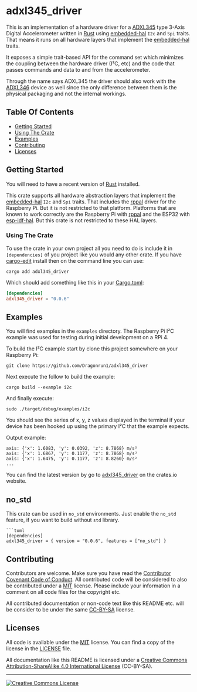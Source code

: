 # adxl345_driver

This is an implementation of a hardware driver for a [ADXL345] type 3-Axis
Digital Accelerometer written in [Rust] using [embedded-hal] `I2c` and `Spi` traits.
That means it runs on all hardware layers that implement the [embedded-hal] traits.

It exposes a simple trait-based API for the command set which minimizes the
coupling between the hardware driver (I²C, etc) and the code that passes
commands and data to and from the accelerometer.

Through the name says ADXL345 the driver should also work with the [ADXL346]
device as well since the only difference between them is the physical packaging
and not the internal workings.

## Table Of Contents

* [Getting Started](#getting-started)
* [Using The Crate](#using-the-crate)
* [Examples](#examples)
* [Contributing](#contributing)
* [Licenses](#licenses)

## Getting Started

You will need to have a recent version of [Rust] installed.

This crate supports all hardware abstraction layers that implement the
[embedded-hal] `I2c` and `Spi` traits. That includes the [rppal] driver for
the Raspberry Pi. But it is not restricted to that platform. Platforms
that are known to work correctly are the Raspberry Pi with [rppal] and the
ESP32 with [esp-idf-hal]. But this crate is not restricted to these HAL layers.

### Using The Crate

To use the crate in your own project all you need to do is include it in
`[dependencies]` of you project like you would any other crate.
If you have [cargo-edit] install then on the command line you can use:

```shell script
cargo add adxl345_driver
```

Which should add something like this in your [Cargo.toml]:

```toml
[dependencies]
adxl345_driver = "0.0.6"
```

## Examples

You will find examples in the `examples` directory. The Raspberry Pi I²C
example was used for testing during initial development on a RPi 4.

To build the I²C example start by clone this project somewhere on your Raspberry
Pi:

```shell
git clone https://github.com/Dragonrun1/adxl345_driver
```

Next execute the follow to build the example:

```shell
cargo build --example i2c
```

And finally execute:

```shell
sudo ./target/debug/examples/i2c
```

You should see the series of x, y, z values displayed in the terminal if your
device has been hooked up using the primary I²C that the example expects.

Output example:

```console
axis: {'x': 1.6083, 'y': 0.0392, 'z': 8.7868} m/s²
axis: {'x': 1.6867, 'y': 0.1177, 'z': 8.7868} m/s²
axis: {'x': 1.6475, 'y': 0.1177, 'z': 8.8260} m/s²
...
```

You can find the latest version by go to [adxl345_driver] on the crates.io website.

## no_std

This crate can be used in `no_std` environments.
Just enable the `no_std` feature, if you want to build without `std` library.

```
```toml
[dependencies]
adxl345_driver = { version = "0.0.6", features = ["no_std"] }
```

## Contributing

Contributors are welcome.
Make sure you have read the [Contributor Covenant Code of Conduct].
All contributed code will be considered to also be contributed under a [MIT]
license.
Please include your information in a comment on all code files for the copyright
etc.

All contributed documentation or non-code text like this README etc. will be
consider to be under the same [CC-BY-SA] license.

## Licenses

All code is available under the [MIT] license.
You can find a copy of the license in the [LICENSE] file.

All documentation like this README is licensed under a
<a rel="license" href="https://creativecommons.org/licenses/by-sa/4.0/">Creative Commons Attribution-ShareAlike 4.0 International License</a>
(CC-BY-SA).

[ADXL345]: https://www.analog.com/media/en/technical-documentation/data-sheets/ADXL345.pdf
[ADXL346]: https://www.analog.com/media/en/technical-documentation/data-sheets/ADXL346.pdf
[CC-BY-SA]: http://creativecommons.org/licenses/by-sa/4.0/
[Cargo.toml]: https://doc.rust-lang.org/cargo/guide/dependencies.html
[Contributor Covenant Code of Conduct]: CODE_OF_CONDUCT.md
[LICENSE]: LICENSE
[MIT]: https://opensource.org/licenses/MIT
[Rust]: https://www.rust-lang.org/
[adxl345_driver]: https://crates.io/crates/adxl345_driver
[cargo-edit]: https://crates.io/crates/cargo-edit
[embedded-hal]: https://crates.io/crates/embedded-hal
[rppal]: https://github.com/golemparts/rppal
[esp-idf-hal]: https://crates.io/crates/esp-idf-hal

<hr>
<a rel="license" href="https://creativecommons.org/licenses/by-sa/4.0/">
<img alt="Creative Commons License" style="border-width:0" src="https://i.creativecommons.org/l/by-sa/4.0/88x31.png" />
</a>
